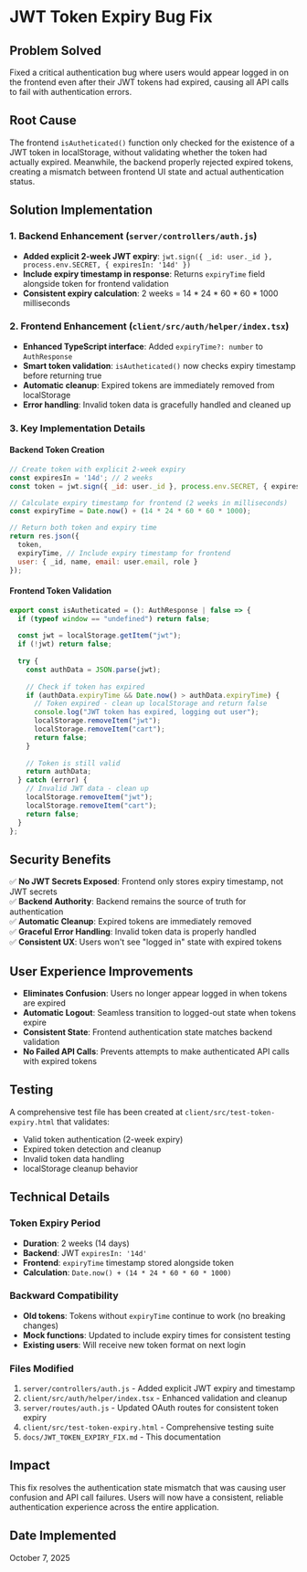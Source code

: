 # JWT Token Expiry Bug Fix

## Problem Solved
Fixed a critical authentication bug where users would appear logged in on the frontend even after their JWT tokens had expired, causing all API calls to fail with authentication errors.

## Root Cause
The frontend `isAutheticated()` function only checked for the existence of a JWT token in localStorage, without validating whether the token had actually expired. Meanwhile, the backend properly rejected expired tokens, creating a mismatch between frontend UI state and actual authentication status.

## Solution Implementation

### 1. Backend Enhancement (`server/controllers/auth.js`)
- **Added explicit 2-week JWT expiry**: `jwt.sign({ _id: user._id }, process.env.SECRET, { expiresIn: '14d' })`
- **Include expiry timestamp in response**: Returns `expiryTime` field alongside token for frontend validation
- **Consistent expiry calculation**: 2 weeks = 14 * 24 * 60 * 60 * 1000 milliseconds

### 2. Frontend Enhancement (`client/src/auth/helper/index.tsx`)
- **Enhanced TypeScript interface**: Added `expiryTime?: number` to `AuthResponse`
- **Smart token validation**: `isAutheticated()` now checks expiry timestamp before returning true
- **Automatic cleanup**: Expired tokens are immediately removed from localStorage
- **Error handling**: Invalid token data is gracefully handled and cleaned up

### 3. Key Implementation Details

#### Backend Token Creation
```javascript
// Create token with explicit 2-week expiry
const expiresIn = '14d'; // 2 weeks
const token = jwt.sign({ _id: user._id }, process.env.SECRET, { expiresIn });

// Calculate expiry timestamp for frontend (2 weeks in milliseconds)
const expiryTime = Date.now() + (14 * 24 * 60 * 60 * 1000);

// Return both token and expiry time
return res.json({ 
  token, 
  expiryTime, // Include expiry timestamp for frontend
  user: { _id, name, email: user.email, role } 
});
```

#### Frontend Token Validation
```javascript
export const isAutheticated = (): AuthResponse | false => {
  if (typeof window == "undefined") return false;
  
  const jwt = localStorage.getItem("jwt");
  if (!jwt) return false;
  
  try {
    const authData = JSON.parse(jwt);
    
    // Check if token has expired
    if (authData.expiryTime && Date.now() > authData.expiryTime) {
      // Token expired - clean up localStorage and return false
      console.log("JWT token has expired, logging out user");
      localStorage.removeItem("jwt");
      localStorage.removeItem("cart");
      return false;
    }
    
    // Token is still valid
    return authData;
  } catch (error) {
    // Invalid JWT data - clean up
    localStorage.removeItem("jwt");
    localStorage.removeItem("cart");
    return false;
  }
};
```

## Security Benefits

✅ **No JWT Secrets Exposed**: Frontend only stores expiry timestamp, not JWT secrets  
✅ **Backend Authority**: Backend remains the source of truth for authentication  
✅ **Automatic Cleanup**: Expired tokens are immediately removed  
✅ **Graceful Error Handling**: Invalid token data is properly handled  
✅ **Consistent UX**: Users won't see "logged in" state with expired tokens  

## User Experience Improvements

- **Eliminates Confusion**: Users no longer appear logged in when tokens are expired
- **Automatic Logout**: Seamless transition to logged-out state when tokens expire
- **Consistent State**: Frontend authentication state matches backend validation
- **No Failed API Calls**: Prevents attempts to make authenticated API calls with expired tokens

## Testing

A comprehensive test file has been created at `client/src/test-token-expiry.html` that validates:
- Valid token authentication (2-week expiry)
- Expired token detection and cleanup
- Invalid token data handling
- localStorage cleanup behavior

## Technical Details

### Token Expiry Period
- **Duration**: 2 weeks (14 days)
- **Backend**: JWT `expiresIn: '14d'`
- **Frontend**: `expiryTime` timestamp stored alongside token
- **Calculation**: `Date.now() + (14 * 24 * 60 * 60 * 1000)`

### Backward Compatibility
- **Old tokens**: Tokens without `expiryTime` continue to work (no breaking changes)
- **Mock functions**: Updated to include expiry times for consistent testing
- **Existing users**: Will receive new token format on next login

### Files Modified
1. `server/controllers/auth.js` - Added explicit JWT expiry and timestamp
2. `client/src/auth/helper/index.tsx` - Enhanced validation and cleanup
3. `server/routes/auth.js` - Updated OAuth routes for consistent token expiry
4. `client/src/test-token-expiry.html` - Comprehensive testing suite
5. `docs/JWT_TOKEN_EXPIRY_FIX.md` - This documentation

## Impact
This fix resolves the authentication state mismatch that was causing user confusion and API call failures. Users will now have a consistent, reliable authentication experience across the entire application.

## Date Implemented
October 7, 2025
